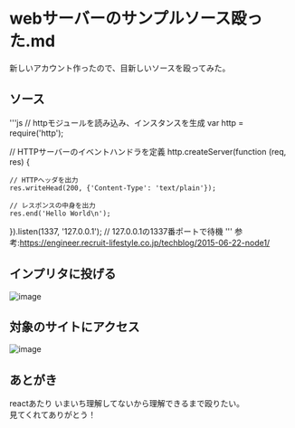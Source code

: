 # webサーバーのサンプルソース殴った.md  
新しいアカウント作ったので、目新しいソースを殴ってみた。
## ソース
'''js
// httpモジュールを読み込み、インスタンスを生成
var http = require('http');

// HTTPサーバーのイベントハンドラを定義
http.createServer(function (req, res) {

    // HTTPヘッダを出力
    res.writeHead(200, {'Content-Type': 'text/plain'});

    // レスポンスの中身を出力
    res.end('Hello World\n');

}).listen(1337, '127.0.0.1'); // 127.0.0.1の1337番ポートで待機
'''
参考:https://engineer.recruit-lifestyle.co.jp/techblog/2015-06-22-node1/  
  
## インプリタに投げる
![image](https://user-images.githubusercontent.com/98327302/150794099-550a1185-8ccd-449b-a200-6da5d501c7b3.png)  

## 対象のサイトにアクセス
![image](https://user-images.githubusercontent.com/98327302/150793754-282b0645-b7ce-4422-bf8a-fa910197e11f.png)  

## あとがき
reactあたり いまいち理解してないから理解できるまで殴りたい。  
見てくれてありがとう！
